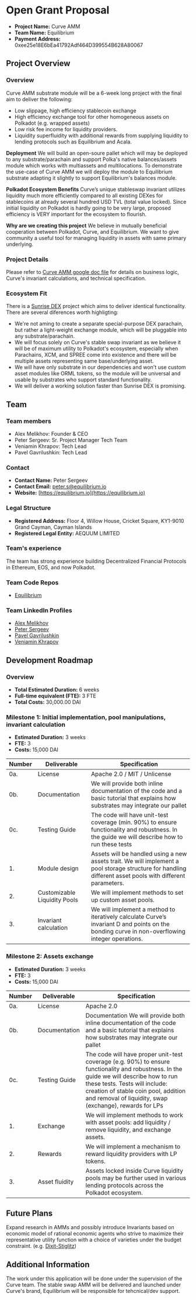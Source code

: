 # Open Grant Proposal
* **Project Name:** Curve AMM
* **Team Name:** Equilibrium
* **Payment Address:** 0xee25e18E6bEa41792Adf464D399554B628A80067
## Project Overview 
### Overview
Curve AMM substrate module will be a 6-week long project with the final aim to deliver the following:
- Low slippage, high efficiency stablecoin exchange
- High efficiency exchange tool for other homogeneous assets on Polkadot (e.g. wrapped assets) 
- Low risk fee income for liquidity providers. 
- Liquidity superfluidity with additional rewards from supplying liquidity to lending protocols such as Equilibrium and Acala.

**Deployment**
We will build an open-soure pallet which will may be deployed to any substrate/parachain and support Polka's native balances/assets module which works with multiassets and multilocations. 
To demonstrate the use-case of Curve AMM we will deploy the module to Equilibrium substrate adapting it slightly to support Equilibrium's balances module. 

**Polkadot Ecosystem Benefits**
Curve’s unique stableswap invariant utilizes liquidity much more efficiently compared to all existing DEXes for stablecoins at already several hundred USD TVL (total value locked). Since initial liquidity on Polkadot is hardly going to be very large, proposed efficiency is VERY important for the ecosystem to flourish.

**Why are we creating this project**
We believe in mutually beneficial cooperation between Polkadot, Curve, and Equilibrium. We want to give community a useful tool for managing liquidity in assets with same primary underlying. 
### Project Details 
Please refer to [Curve AMM google doc file](https://docs.google.com/document/d/1zvvyZ6G9M9vqIEttb6Hk48I-q4gQL981Vs5IkuvLmUU/edit#) for details on business logic, Curve's invariant calculations, and technical specification. 
### Ecosystem Fit 
There is a [Sunrise DEX](https://github.com/w3f/Open-Grants-Program/blob/master/applications/sunrise-dex.md) project which aims to deliver identical functionality. There are several diferences worth highligting:

- We're not aming to create a separate special-purpose DEX parachain, but rather a light-weight exchange module, which will be pluggable into any substrate/parachain. 
- We will focus solely on Curve's stable swap invariant as we believe it will be of maximum utility to Polkadot's ecosystem, especially when Parachains, XCM, and SPREE come into existence and there will be multiple assets representing same base/underlying asset. 
- We will have only substrate in our dependencies and won't use custom asset modules like ORML tokens, so the module will be universal and usable by substrates who support standard functionality.
- We will deliver a working solution faster than Sunrise DEX is promising.   
## Team 
### Team members
- Alex Melikhov: Founder & CEO 
- Peter Sergeev: Sr. Project Manager Tech Team
- Veniamin Khrapov: Tech Lead
- Pavel Gavrilushkin: Tech Lead
### Contact
* **Contact Name:** Peter Sergeev
* **Contact Email:** peter.s@equilibrium.io
* **Website:** [https://equilibrium.io](https://equilibrium.io)
### Legal Structure 
* **Registered Address:** Floor 4, Willow House, Cricket Square, KY1-9010 Grand Cayman, Cayman Islands
* **Registered Legal Entity:** AEQUUM LIMITED
### Team's experience
The team has strong experience building Decentralized Financial Protocols in Ethereum, EOS, and now Polkadot. 
### Team Code Repos
- [Equilibrium](https://github.com/equilibrium-eosdt)
### Team LinkedIn Profiles
- [Alex Melikhov](https://www.linkedin.com/in/alex-melikhov-bb272532/)
- [Peter Sergeev](https://www.linkedin.com/in/peter-sergeev-32520b54/)
- [Pavel Gavrilushkin](https://www.linkedin.com/in/pavel-gavrilushkin-3116a979)
- [Veniamin Khrapov](https://www.linkedin.com/in/%D1%85%D1%80%D0%B0%D0%BF%D0%BE%D0%B2-%D0%B2%D0%B5%D0%BD%D0%B8%D0%B0%D0%BC%D0%B8%D0%BD-4272ba5b/) 
## Development Roadmap 
### Overview
* **Total Estimated Duration:** 6 weeks
* **Full-time equivalent (FTE):** 3 FTE  
* **Total Costs:** 30,000.00 DAI
### Milestone 1: Initial implementation, pool manipulations, invariant calculation
* **Estimated Duration:** 3 weeks
* **FTE:**  3
* **Costs:** 15,000 DAI

| Number | Deliverable | Specification |
| ------------- | ------------- | ------------- |
| 0a. | License | Apache 2.0 / MIT / Unlicense |
| 0b. | Documentation | We will provide both inline documentation of the code and a basic tutorial that explains how substrates may integrate our pallet|
| 0c. | Testing Guide | The code will have unit-test coverage (min. 90%) to ensure functionality and robustness. In the guide we will describe how to run these tests | 
| 1. | Module design| Assets will be handled using a new assets trait. We will implement a pool storage structure for handling different asset pools with different parameters. |  
| 2. | Customizable Liquidity Pools| We will implement methods to set up custom asset pools.|  
| 3. | Invariant calculation| We will implement a method to iteratively calculate Curve’s invariant D and points on the bonding curve in non-overflowing integer operations.|  
### Milestone 2: Assets exchange

* **Estimated Duration:** 3 weeks
* **FTE:**  3
* **Costs:** 15,000 DAI

| Number | Deliverable | Specification |
| ------------- | ------------- | ------------- |
| 0a.   | License       | Apache 2.0 |
| 0b.   | Documentation       |Documentation We will provide both inline documentation of the code and a basic tutorial that explains how substrates may integrate our pallet|
| 0c.   | Testing Guide | The code will have proper unit-test coverage (e.g. 90%) to ensure functionality and robustness. In the guide we will describe how to run these tests. Tests will include: creation of stable coin pool, addition and removal of liquidity, swap (exchange), rewards for LPs|
| 1. | Exchange| We will implement methods to work with asset pools: add liquidity / remove liquidity, and exchange assets. |  
| 2. | Rewards| We will implement a mechanism to reward liquidity providers with LP tokens.|  
| 3. | Asset fluidity| Assets locked inside Curve liquidity pools may be further used in various lending protocols across the Polkadot ecosystem.|  
## Future Plans
Expand research in AMMs and possibly introduce Invariants based on economic model of rational economic agents who strive to maximize their representative utility function with a choice of varieties under the budget constraint. (e.g. [Dixit-Stiglitz](http://www.columbia.edu/~jid2106/td/dixitstiglitzbasics.pdf))
## Additional Information 
The work under this application will be done under the supervision of the Curve team. The stable swap AMM will be delivered and launched under Curve's brand, Equilibrium will be responsible for tehcnical/dev support.   